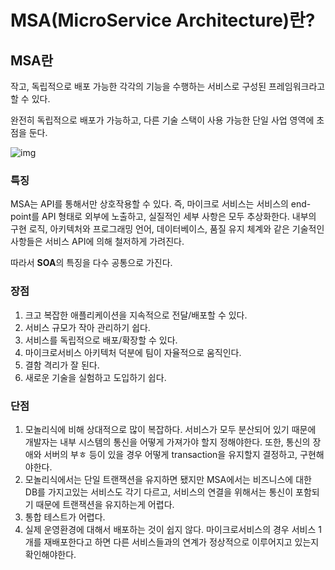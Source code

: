 # MSA(MicroService Architecture)란?

## MSA란

작고, 독립적으로 배포 가능한 각각의 기능을 수행하는 서비스로 구성된 프레임워크라고 할 수 있다.

완전히 독립적으로 배포가 가능하고, 다른 기술 스택이 사용 가능한 단일 사업 영역에 초점을 둔다.

![img](https://blog.kakaocdn.net/dn/cTAT6G/btqD2bvNaYo/42aEDP4R01hfklHBQBZefk/img.png)

### 특징

MSA는 API를 통해서만 상호작용할 수 있다. 즉, 마이크로 서비스는 서비스의 end-point를 API 형태로 외부에 노출하고, 실질적인 세부 사항은 모두 추상화한다. 내부의 구현 로직, 아키텍처와 프로그래밍 언어, 데이터베이스, 품질 유지 체계와 같은 기술적인 사항들은 서비스 API에 의해 철저하게 가려진다.

따라서 **SOA**의 특징을 다수 공통으로 가진다.

### 장점

1. 크고 복잡한 애플리케이션을 지속적으로 전달/배포할 수 있다.
2. 서비스 규모가 작아 관리하기 쉽다.
3. 서비스를 독립적으로 배포/확장할 수 있다.
4. 마이크로서비스 아키텍처 덕분에 팀이 자율적으로 움직인다.
5. 결함 격리가 잘 된다.
6. 새로운 기술을 실험하고 도입하기 쉽다.

### 단점

1. 모놀리식에 비해 상대적으로 많이 복잡하다. 서비스가 모두 분산되어 있기 때문에 개발자는 내부 시스템의 통신을 어떻게 가져가야 할지 정해야한다. 또한, 통신의 장애와 서버의 부ㅎ 등이 있을 경우 어떻게 transaction을 유지할지 결정하고, 구현해야한다.
2. 모놀리식에서는 단일 트랜잭션을 유지하면 됐지만 MSA에서는 비즈니스에 대한 DB를 가지고있는 서비스도 각기 다르고, 서비스의 연결을 위해서는 통신이 포함되기 때문에 트랜잭션을 유지하는게 어렵다.
3. 통합 테스트가 어렵다.
4. 실제 운영환경에 대해서 배포하는 것이 쉽지 않다. 마이크로서비스의 경우 서비스 1개를 재배포한다고 하면 다른 서비스들과의 연계가 정상적으로 이루어지고 있는지 확인해야한다.